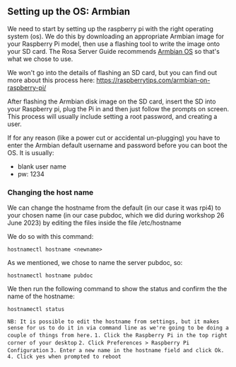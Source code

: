 
## Setting up the OS: Armbian 

We need to start by setting up the raspberry pi with the right operating system (os). We do this by downloading an appropriate Armbian image for your Raspberry Pi model, then use a flashing tool to write the image onto your SD card. The Rosa Server Guide recommends [Armbian OS](https://www.armbian.com/rpi4b/) so that's what we chose to use. 

We won't go into the details of flashing an SD card, but you can find out more about this process here: https://raspberrytips.com/armbian-on-raspberry-pi/

After flashing the Armbian disk image on the SD card, insert the SD into your Raspberry pi, plug the Pi in and then just follow the prompts on screen. This process will usually include setting a root password, and creating a user.

If for any reason (like a power cut or accidental un-plugging) you have to enter the Armbian default username and password before you can boot the OS. It is usually:

- blank user name
- pw: 1234

### Changing the host name
We can change the hostname from the default (in our case it was rpi4) to your chosen name (in our case pubdoc, which we did during workshop 26 June 2023) by editing the files inside the file /etc/hostname

We do so with this command:

``` shell
hostnamectl hostname <newname>
```

As we mentioned, we chose to name the server pubdoc, so:

``` shell
hostnamectl hostname pubdoc
```

We then run the following command to show the status and confirm the the name of the hostname:

``` shell
hostnamectl status
```

`NB: It is possible to edit the hostname from settings, but it makes sense for us to do it in via command line as we're going to be doing a couple of things from here.` 
`1. Click the Raspberry Pi in the top right corner of your desktop`
`2. Click Preferences > Raspberry Pi Configuration`
`3. Enter a new name in the hostname field and click Ok.`
`4. Click yes when prompted to reboot`

